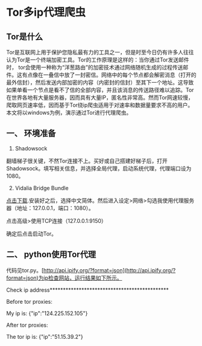 Tor多ip代理爬虫
===
Tor是什么
---
Tor是互联网上用于保护您隐私最有力的工具之一，但是时至今日仍有许多人往往认为Tor是一个终端加密工具。Tor的工作原理是这样的：当你通过Tor发送邮件时， tor会使用一种称为“洋葱路由”的加密技术通过网络随机生成的过程传送邮件。这有点像在一叠信中放了一封密信。网络中的每个节点都会解密消息（打开的最外信封），然后发送内部加密的内容（内密封的信封）至其下一个地址。这导致如果单看一个节点是看不了信的全部内容，并且该消息的传送路径难以追踪。Tor在世界各地有大量服务器，因而具有大量IP，匿名性非常高。然而Tor网速较慢，爬取网页速率低，因而基于Tor绕ip爬虫适用于对速率和数据量要求不高的用户。
本文将以windows为例，演示通过Tor进行代理爬虫。

一、	环境准备
---

1.	Shadowsock

翻墙梯子很关键，不然Tor连接不上。买好或自己搭建好梯子后，打开Shadowsock。填写相关信息，并选择全局代理，启动系统代理，代理端口设为1080。

2.	Vidalia Bridge Bundle

[点击下载](http://www.download82.com/get/download/windows/vidalia/).安装好之后，选择中文简体。然后进入设定>网络>勾选我使用代理服务器（地址：127.0.0.1，端口：1080）。

点击高级>使用TCP连接（127.0.0.1:9150）

确定后点击启动Tor。

二、	python使用Tor代理
---

代码见tor.py。[http://api.ipify.org/?format=json](http://api.ipify.org/?format=json)为ip检查网站，运行结果如下所示。

Check ip address*********************************************

Before tor proxies:

My ip is: {"ip":"124.225.152.105"}

After tor proxies:

The tor ip is: {"ip":"51.15.39.2"}
 
